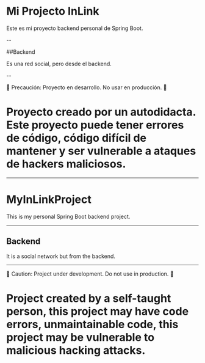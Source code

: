 # Mi Projecto InLink

Este es mi proyecto backend personal de Spring Boot.

--

##Backend

Es una red social, pero desde el backend.

--

🚧 Precaución: Proyecto en desarrollo. No usar en producción. 🚧

# Proyecto creado por un autodidacta. Este proyecto puede tener errores de código, código difícil de mantener y ser vulnerable a ataques de hackers maliciosos.

---

# MyInLinkProject

This is my personal Spring Boot backend project.

---

## Backend

 It is a social network but from the backend.

---

🚧 Caution: Project under development. Do not use in production. 🚧

# Project created by a self-taught person, this project may have code errors, unmaintainable code, this project may be vulnerable to malicious hacking attacks.










